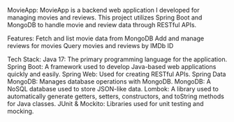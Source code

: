 MovieApp:
MovieApp is a backend web application I developed for managing movies and reviews. This project utilizes Spring Boot and MongoDB to handle movie and review data through RESTful APIs.

Features:
Fetch and list movie data from MongoDB
Add and manage reviews for movies
Query movies and reviews by IMDb ID

Tech Stack:
Java 17: The primary programming language for the application.
Spring Boot: A framework used to develop Java-based web applications quickly and easily.
Spring Web: Used for creating RESTful APIs.
Spring Data MongoDB: Manages database operations with MongoDB.
MongoDB: A NoSQL database used to store JSON-like data.
Lombok: A library used to automatically generate getters, setters, constructors, and toString methods for Java classes.
JUnit & Mockito: Libraries used for unit testing and mocking.

